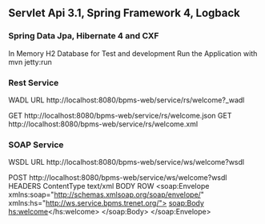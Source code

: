 ## Servlet Api 3.1, Spring Framework 4, Logback

### Spring Data Jpa, Hibernate 4 and CXF
In Memory H2 Database for Test and development
Run the Application with mvn jetty:run

### Rest Service
WADL URL http://localhost:8080/bpms-web/service/rs/welcome?_wadl

GET http://localhost:8080/bpms-web/service/rs/welcome.json
GET http://localhost:8080/bpms-web/service/rs/welcome.xml

### SOAP Service
WSDL URL http://localhost:8080/bpms-web/service/ws/welcome?wsdl

POST http://localhost:8080/bpms-web/service/ws/welcome?wsdl
	HEADERS 
	ContentType text/xml
	BODY ROW 
	<soap:Envelope xmlns:soap="http://schemas.xmlsoap.org/soap/envelope/" xmlns:hs="http://ws.service.bpms.trenet.org/">
		<soap:Body>
			<hs:welcome></hs:welcome>
		</soap:Body>
	</soap:Envelope>